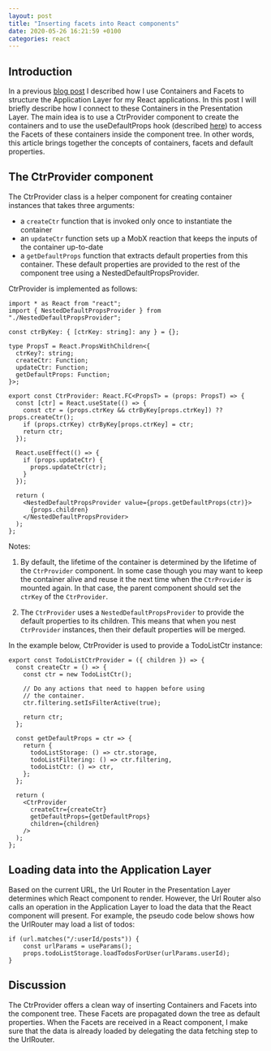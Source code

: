 ```yaml
---
layout: post
title: "Inserting facets into React components"
date: 2020-05-26 16:21:59 +0100
categories: react
---
```


## Introduction

In a previous [blog post](https://mnieber.github.io/react/2019/11/27/facet-based-development.html) I described how
I use Containers and Facets to structure the Application Layer for my React applications. In this post I will briefly
describe how I connect to these Containers in the Presentation Layer. The main idea is to use a CtrProvider component to create the containers and to use the useDefaultProps hook (described [here](https://mnieber.github.io/react/typescript/2020/05/23/using-default-properties-in-react.html)) to
access the Facets of these containers inside the component tree. In other words, this article brings together the
concepts of containers, facets and default properties.

## The CtrProvider component

The CtrProvider class is a helper component for creating container instances that takes three arguments:

- a `createCtr` function that is invoked only once to instantiate the container
- an `updateCtr` function sets up a MobX reaction that keeps the inputs of the container up-to-date
- a `getDefaultProps` function that extracts default properties from this container. These default properties are provided
  to the rest of the component tree using a NestedDefaultPropsProvider.

CtrProvider is implemented as follows:

```
import * as React from "react";
import { NestedDefaultPropsProvider } from "./NestedDefaultPropsProvider";

const ctrByKey: { [ctrKey: string]: any } = {};

type PropsT = React.PropsWithChildren<{
  ctrKey?: string;
  createCtr: Function;
  updateCtr: Function;
  getDefaultProps: Function;
}>;

export const CtrProvider: React.FC<PropsT> = (props: PropsT) => {
  const [ctr] = React.useState(() => {
    const ctr = (props.ctrKey && ctrByKey[props.ctrKey]) ?? props.createCtr();
    if (props.ctrKey) ctrByKey[props.ctrKey] = ctr;
    return ctr;
  });

  React.useEffect(() => {
    if (props.updateCtr) {
      props.updateCtr(ctr);
    }
  });

  return (
    <NestedDefaultPropsProvider value={props.getDefaultProps(ctr)}>
      {props.children}
    </NestedDefaultPropsProvider>
  );
};
```

Notes:

1.  By default, the lifetime of the container is determined by the lifetime of the `CtrProvider` component.
    In some case though you may want to keep the container alive and reuse it the next time when the `CtrProvider` is
    mounted again. In that case, the parent component should set the `ctrKey` of the `CtrProvider`.

2.  The `CtrProvider` uses a `NestedDefaultPropsProvider` to provide the default properties to its children. This means
    that when you nest `CtrProvider` instances, then their default properties will be merged.

In the example below, CtrProvider is used to provide a TodoListCtr instance:

```
export const TodoListCtrProvider = ({ children }) => {
  const createCtr = () => {
    const ctr = new TodoListCtr();

    // Do any actions that need to happen before using
    // the container.
    ctr.filtering.setIsFilterActive(true);

    return ctr;
  };

  const getDefaultProps = ctr => {
    return {
      todoListStorage: () => ctr.storage,
      todoListFiltering: () => ctr.filtering,
      todoListCtr: () => ctr,
    };
  };

  return (
    <CtrProvider
      createCtr={createCtr}
      getDefaultProps={getDefaultProps}
      children={children}
    />
  );
};

```

## Loading data into the Application Layer

Based on the current URL, the Url Router in the Presentation Layer determines which React component to render. However, the
Url Router also calls an operation in the Application Layer to load the data that the React component will present. For
example, the pseudo code below shows how the UrlRouter may load a list of todos:

```
if (url.matches("/:userId/posts")) {
    const urlParams = useParams();
    props.todoListStorage.loadTodosForUser(urlParams.userId);
}
```

## Discussion

The CtrProvider offers a clean way of inserting Containers and Facets into the component tree. These Facets are propagated down
the tree as default properties. When the Facets are received in a React component, I make sure that the data is already loaded by delegating the data fetching step to the UrlRouter.
